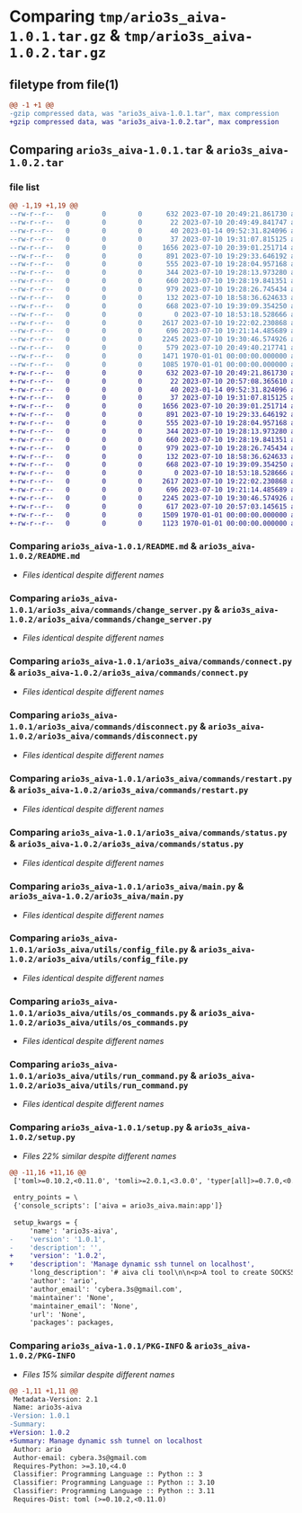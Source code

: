 # Comparing `tmp/ario3s_aiva-1.0.1.tar.gz` & `tmp/ario3s_aiva-1.0.2.tar.gz`

## filetype from file(1)

```diff
@@ -1 +1 @@
-gzip compressed data, was "ario3s_aiva-1.0.1.tar", max compression
+gzip compressed data, was "ario3s_aiva-1.0.2.tar", max compression
```

## Comparing `ario3s_aiva-1.0.1.tar` & `ario3s_aiva-1.0.2.tar`

### file list

```diff
@@ -1,19 +1,19 @@
--rw-r--r--   0        0        0      632 2023-07-10 20:49:21.861730 ario3s_aiva-1.0.1/README.md
--rw-r--r--   0        0        0       22 2023-07-10 20:49:49.841747 ario3s_aiva-1.0.1/ario3s_aiva/__init__.py
--rw-r--r--   0        0        0       40 2023-01-14 09:52:31.824096 ario3s_aiva-1.0.1/ario3s_aiva/__main__.py
--rw-r--r--   0        0        0       37 2023-07-10 19:31:07.815125 ario3s_aiva-1.0.1/ario3s_aiva/commands/__init__.py
--rw-r--r--   0        0        0     1656 2023-07-10 20:39:01.251714 ario3s_aiva-1.0.1/ario3s_aiva/commands/change_server.py
--rw-r--r--   0        0        0      891 2023-07-10 19:29:33.646192 ario3s_aiva-1.0.1/ario3s_aiva/commands/connect.py
--rw-r--r--   0        0        0      555 2023-07-10 19:28:04.957168 ario3s_aiva-1.0.1/ario3s_aiva/commands/disconnect.py
--rw-r--r--   0        0        0      344 2023-07-10 19:28:13.973280 ario3s_aiva-1.0.1/ario3s_aiva/commands/list_servers.py
--rw-r--r--   0        0        0      660 2023-07-10 19:28:19.841351 ario3s_aiva-1.0.1/ario3s_aiva/commands/restart.py
--rw-r--r--   0        0        0      979 2023-07-10 19:28:26.745434 ario3s_aiva-1.0.1/ario3s_aiva/commands/status.py
--rw-r--r--   0        0        0      132 2023-07-10 18:58:36.624633 ario3s_aiva-1.0.1/ario3s_aiva/config.py
--rw-r--r--   0        0        0      668 2023-07-10 19:39:09.354250 ario3s_aiva-1.0.1/ario3s_aiva/main.py
--rw-r--r--   0        0        0        0 2023-07-10 18:53:18.528666 ario3s_aiva-1.0.1/ario3s_aiva/utils/__init__.py
--rw-r--r--   0        0        0     2617 2023-07-10 19:22:02.230868 ario3s_aiva-1.0.1/ario3s_aiva/utils/config_file.py
--rw-r--r--   0        0        0      696 2023-07-10 19:21:14.485689 ario3s_aiva-1.0.1/ario3s_aiva/utils/os_commands.py
--rw-r--r--   0        0        0     2245 2023-07-10 19:30:46.574926 ario3s_aiva-1.0.1/ario3s_aiva/utils/run_command.py
--rw-r--r--   0        0        0      579 2023-07-10 20:49:40.217741 ario3s_aiva-1.0.1/pyproject.toml
--rw-r--r--   0        0        0     1471 1970-01-01 00:00:00.000000 ario3s_aiva-1.0.1/setup.py
--rw-r--r--   0        0        0     1085 1970-01-01 00:00:00.000000 ario3s_aiva-1.0.1/PKG-INFO
+-rw-r--r--   0        0        0      632 2023-07-10 20:49:21.861730 ario3s_aiva-1.0.2/README.md
+-rw-r--r--   0        0        0       22 2023-07-10 20:57:08.365610 ario3s_aiva-1.0.2/ario3s_aiva/__init__.py
+-rw-r--r--   0        0        0       40 2023-01-14 09:52:31.824096 ario3s_aiva-1.0.2/ario3s_aiva/__main__.py
+-rw-r--r--   0        0        0       37 2023-07-10 19:31:07.815125 ario3s_aiva-1.0.2/ario3s_aiva/commands/__init__.py
+-rw-r--r--   0        0        0     1656 2023-07-10 20:39:01.251714 ario3s_aiva-1.0.2/ario3s_aiva/commands/change_server.py
+-rw-r--r--   0        0        0      891 2023-07-10 19:29:33.646192 ario3s_aiva-1.0.2/ario3s_aiva/commands/connect.py
+-rw-r--r--   0        0        0      555 2023-07-10 19:28:04.957168 ario3s_aiva-1.0.2/ario3s_aiva/commands/disconnect.py
+-rw-r--r--   0        0        0      344 2023-07-10 19:28:13.973280 ario3s_aiva-1.0.2/ario3s_aiva/commands/list_servers.py
+-rw-r--r--   0        0        0      660 2023-07-10 19:28:19.841351 ario3s_aiva-1.0.2/ario3s_aiva/commands/restart.py
+-rw-r--r--   0        0        0      979 2023-07-10 19:28:26.745434 ario3s_aiva-1.0.2/ario3s_aiva/commands/status.py
+-rw-r--r--   0        0        0      132 2023-07-10 18:58:36.624633 ario3s_aiva-1.0.2/ario3s_aiva/config.py
+-rw-r--r--   0        0        0      668 2023-07-10 19:39:09.354250 ario3s_aiva-1.0.2/ario3s_aiva/main.py
+-rw-r--r--   0        0        0        0 2023-07-10 18:53:18.528666 ario3s_aiva-1.0.2/ario3s_aiva/utils/__init__.py
+-rw-r--r--   0        0        0     2617 2023-07-10 19:22:02.230868 ario3s_aiva-1.0.2/ario3s_aiva/utils/config_file.py
+-rw-r--r--   0        0        0      696 2023-07-10 19:21:14.485689 ario3s_aiva-1.0.2/ario3s_aiva/utils/os_commands.py
+-rw-r--r--   0        0        0     2245 2023-07-10 19:30:46.574926 ario3s_aiva-1.0.2/ario3s_aiva/utils/run_command.py
+-rw-r--r--   0        0        0      617 2023-07-10 20:57:03.145615 ario3s_aiva-1.0.2/pyproject.toml
+-rw-r--r--   0        0        0     1509 1970-01-01 00:00:00.000000 ario3s_aiva-1.0.2/setup.py
+-rw-r--r--   0        0        0     1123 1970-01-01 00:00:00.000000 ario3s_aiva-1.0.2/PKG-INFO
```

### Comparing `ario3s_aiva-1.0.1/README.md` & `ario3s_aiva-1.0.2/README.md`

 * *Files identical despite different names*

### Comparing `ario3s_aiva-1.0.1/ario3s_aiva/commands/change_server.py` & `ario3s_aiva-1.0.2/ario3s_aiva/commands/change_server.py`

 * *Files identical despite different names*

### Comparing `ario3s_aiva-1.0.1/ario3s_aiva/commands/connect.py` & `ario3s_aiva-1.0.2/ario3s_aiva/commands/connect.py`

 * *Files identical despite different names*

### Comparing `ario3s_aiva-1.0.1/ario3s_aiva/commands/disconnect.py` & `ario3s_aiva-1.0.2/ario3s_aiva/commands/disconnect.py`

 * *Files identical despite different names*

### Comparing `ario3s_aiva-1.0.1/ario3s_aiva/commands/restart.py` & `ario3s_aiva-1.0.2/ario3s_aiva/commands/restart.py`

 * *Files identical despite different names*

### Comparing `ario3s_aiva-1.0.1/ario3s_aiva/commands/status.py` & `ario3s_aiva-1.0.2/ario3s_aiva/commands/status.py`

 * *Files identical despite different names*

### Comparing `ario3s_aiva-1.0.1/ario3s_aiva/main.py` & `ario3s_aiva-1.0.2/ario3s_aiva/main.py`

 * *Files identical despite different names*

### Comparing `ario3s_aiva-1.0.1/ario3s_aiva/utils/config_file.py` & `ario3s_aiva-1.0.2/ario3s_aiva/utils/config_file.py`

 * *Files identical despite different names*

### Comparing `ario3s_aiva-1.0.1/ario3s_aiva/utils/os_commands.py` & `ario3s_aiva-1.0.2/ario3s_aiva/utils/os_commands.py`

 * *Files identical despite different names*

### Comparing `ario3s_aiva-1.0.1/ario3s_aiva/utils/run_command.py` & `ario3s_aiva-1.0.2/ario3s_aiva/utils/run_command.py`

 * *Files identical despite different names*

### Comparing `ario3s_aiva-1.0.1/setup.py` & `ario3s_aiva-1.0.2/setup.py`

 * *Files 22% similar despite different names*

```diff
@@ -11,16 +11,16 @@
 ['toml>=0.10.2,<0.11.0', 'tomli>=2.0.1,<3.0.0', 'typer[all]>=0.7.0,<0.8.0']
 
 entry_points = \
 {'console_scripts': ['aiva = ario3s_aiva.main:app']}
 
 setup_kwargs = {
     'name': 'ario3s-aiva',
-    'version': '1.0.1',
-    'description': '',
+    'version': '1.0.2',
+    'description': 'Manage dynamic ssh tunnel on localhost',
     'long_description': '# aiva cli tool\n\n<p>A tool to create SOCKS5 proxy on localhost</p>\n\n\n## Configuration\n<p>Default config file path is /home/USERNAME/.aiva.toml\n\n<b>Config file Format</b>\n```\n[default]\nusername = "<DEFAULT USERNAME>"\nlocal_port = <DEFAULT BIND PORT>\nserver_label = "<DEFAULT LABEL>"\n\n[server_<label>]\nip = <server-ip>\nport = <server-port>\n\n[server_<label>]\n...\n\n```\n</p>\n\n## Usage\n\nConnects to server using ssh\n```\naiva connect  \n```\n\nDisconnects from server\n```\naiva disconnect  \n```\n\nGet connection status\n```\naiva status [-d] \n```\n\nList available servers\n```\naiva list_servers\n```\n\nChange default server\n```\naiva change-server\n```',
     'author': 'ario',
     'author_email': 'cybera.3s@gmail.com',
     'maintainer': 'None',
     'maintainer_email': 'None',
     'url': 'None',
     'packages': packages,
```

### Comparing `ario3s_aiva-1.0.1/PKG-INFO` & `ario3s_aiva-1.0.2/PKG-INFO`

 * *Files 15% similar despite different names*

```diff
@@ -1,11 +1,11 @@
 Metadata-Version: 2.1
 Name: ario3s-aiva
-Version: 1.0.1
-Summary: 
+Version: 1.0.2
+Summary: Manage dynamic ssh tunnel on localhost
 Author: ario
 Author-email: cybera.3s@gmail.com
 Requires-Python: >=3.10,<4.0
 Classifier: Programming Language :: Python :: 3
 Classifier: Programming Language :: Python :: 3.10
 Classifier: Programming Language :: Python :: 3.11
 Requires-Dist: toml (>=0.10.2,<0.11.0)
```

